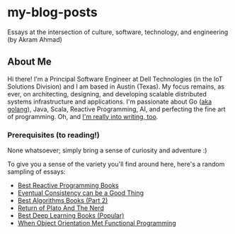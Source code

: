# my-blog-posts
Essays at the intersection of culture, software, technology, and engineering (by Akram Ahmad)

## About Me

Hi there! I'm a Principal Software Engineer at Dell Technologies (in the IoT Solutions Division) and I am based in Austin (Texas). My focus remains, as ever, on architecting, designing, and developing scalable distributed systems infrastructure and applications. I'm passionate about Go ([aka golang](http://programming-digressions.blogspot.com/2018/04/the-go-programming-language.html)), Java, Scala, Reactive Programming, AI, and perfecting the fine art of programming. Oh, and [I'm really into writing, too](http://programming-digressions.blogspot.com/2017/11/on-writing-or-how-i-write.html).

### Prerequisites (to reading!)

None whatsoever; simply bring a sense of curiosity and adventure :)

To give you a sense of the variety you'll find around here, here's a random sampling of essays:

- [Best Reactive Programming Books](http://programming-digressions.blogspot.com/2017/08/best-reactive-programming-books-this.html)
- [Eventual Consistency can be a Good Thing](http://programming-digressions.blogspot.com/2017/08/eventual-consistency-can-be-good-thing.html)
- [Best Algorithms Books (Part 2) ](http://programming-digressions.blogspot.com/2017/09/best-algorithms-books-part-2.html)
- [Return of Plato And The Nerd ](http://programming-digressions.blogspot.com/2017/10/return-of-plato-and-nerd.html)
- [Best Deep Learning Books (Popular) ](http://programming-digressions.blogspot.com/2017/09/best-deep-learning-books-popular.html)
- [When Object Orientation Met Functional Programming](http://programming-digressions.blogspot.com/2017/08/when-object-orientation-met-functional.html)
